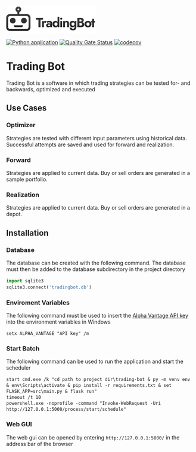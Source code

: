 ![logo](https://raw.githubusercontent.com/Asconius/media/master/trading-bot/logo.png)

[![Python application](https://github.com/Asconius/trading-bot/workflows/Python%20application/badge.svg)](https://github.com/Asconius/trading-bot/actions?query=workflow%3A%22Python+application%22)
[![Quality Gate Status](https://sonarcloud.io/api/project_badges/measure?project=Asconius_trading-bot&metric=alert_status)](https://sonarcloud.io/dashboard?id=Asconius_trading-bot)
[![codecov](https://codecov.io/gh/Asconius/trading-bot/branch/master/graph/badge.svg)](https://codecov.io/gh/Asconius/trading-bot)

# Trading Bot
Trading Bot is a software in which trading strategies can be tested for- and backwards, optimized and executed
## Use Cases
### Optimizer
Strategies are tested with different input parameters using historical data. Successful attempts are saved and used for forward and realization.
### Forward
Strategies are applied to current data. Buy or sell orders are generated in a sample portfolio.
### Realization
Strategies are applied to current data. Buy or sell orders are generated in a depot.
## Installation
### Database
The database can be created with the following command. The database must then be added to the database subdirectory in the project directory
```python
import sqlite3
sqlite3.connect('tradingbot.db')
```
### Enviroment Variables
The following command must be used to insert the [Alpha Vantage API key][cb956311] into the environment variables in Windows
```batch
setx ALPHA_VANTAGE "API key" /m
```
### Start Batch
The following command can be used to run the application and start the scheduler
```batch
start cmd.exe /k "cd path to project dir\trading-bot & py -m venv env & env\Scripts\activate & pip install -r requirements.txt & set FLASK_APP=src\main.py & flask run"
timeout /t 10
powershell.exe -noprofile -command "Invoke-WebRequest -Uri http://127.0.0.1:5000/process/start/schedule"
```
### Web GUI
The web gui can be opened by entering `http://127.0.0.1:5000/` in the address bar of the browser

  [cb956311]: https://www.alphavantage.co/support/#api-key "Alpha Vantage API key"
